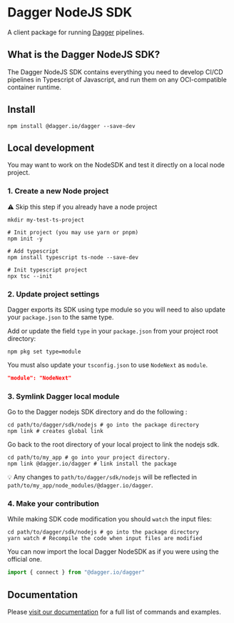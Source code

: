 # Dagger NodeJS SDK

A client package for running [Dagger](https://dagger.io/) pipelines.

## What is the Dagger NodeJS SDK?

The Dagger NodeJS SDK contains everything you need to develop CI/CD pipelines in Typescript of Javascript, and run them on any OCI-compatible container runtime.

## Install

```shell
npm install @dagger.io/dagger --save-dev
```

## Local development

You may want to work on the NodeSDK and test it directly on a local node project.

### 1. Create a new Node project

:warning: Skip this step if you already have a node project

```shell
mkdir my-test-ts-project

# Init project (you may use yarn or pnpm)
npm init -y

# Add typescript
npm install typescript ts-node --save-dev

# Init typescript project
npx tsc --init
```

### 2. Update project settings

Dagger exports its SDK using type module so you will need to also update
your `package.json` to the same type.

Add or update the field `type` in your `package.json` from your project root directory:

```shell
npm pkg set type=module
```

You must also update your `tsconfig.json` to use `NodeNext` as `module`.

```json
"module": "NodeNext"
```

### 3. Symlink Dagger local module

Go to the Dagger nodejs SDK directory and do the following :

```shell
cd path/to/dagger/sdk/nodejs # go into the package directory
npm link # creates global link
```

Go back to the root directory of your local project to link the nodejs sdk.

```shell
cd path/to/my_app # go into your project directory.
npm link @dagger.io/dagger # link install the package
```

:bulb: Any changes to `path/to/dagger/sdk/nodejs` will be reflected in `path/to/my_app/node_modules/@dagger.io/dagger`.

### 4. Make your contribution

While making SDK code modification you should `watch` the input files:

```shell
cd path/to/dagger/sdk/nodejs # go into the package directory
yarn watch # Recompile the code when input files are modified
```

You can now import the local Dagger NodeSDK as if you were using the official one.

```ts
import { connect } from "@dagger.io/dagger"
```

## Documentation

Please [visit our documentation](https://docs.dagger.io/sdk/nodejs/835948/install) for a full list of commands and examples.
